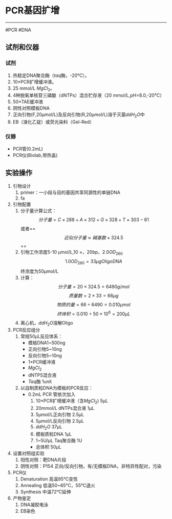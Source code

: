 # PCR基因扩增
---
#PCR #DNA 
## 试剂和仪器
### 试剂
1. 热稳定DNA聚合酶（*taq*酶，-20℃）。
2. 10×PCR扩增缓冲液。
3. 25 mmol/L $MgCl_2$。
4. 4种脱氧单核苷三磷酸（dNTPs）混合贮存液（20 mmol/L,pH=8.0,-20℃）
5. 50×TAE缓冲液
6. 阴性对照模板DNA
7. 正向引物(F,20μmol/L)及反向引物(R,20μmol/L)溶于灭菌$ddH_2O$中
8. EB（溴化乙锭）或荧光染料（Gel-Red）
### 仪器
- PCR管(0.2mL)
- PCR仪(Biolab,带热盖)

## 实验操作
1. 引物设计
	1. primer：一小段与目的基因共享同源性的单链DNA
	2. fa
2. 引物配置
	1. 分子量计算公式：$$分子量 =C\times288+A\times312+G\times328+T\times303-61 $$或者==$$近似分子量\approx 碱基数\times 324.5$$==
	2. 引物工作浓度5-10 μmol/L,10 ×，20bp，2.0$OD_{260}$ $$1.0 OD_{260}=33\mu g Oligo DNA$$ 终浓度为50μmol/L
	3. 计算：$$分子量=20\times 324.5=6490 g/mol$$ $$质量数=2\times33=66\mu g$$    $$物质的量=66{\div}6490=0.010μmol$$  $$终体积=0.010{\div}50×10^6=200μL$$
	4. 离心机，$ddH_2O$溶解Oligo
3. PCR反应组分
	1. 常规50μL反应体系：
		- 模板DNA1~500ng
		- 正向引物5~10ng
		- 反向引物5~10ng
		- 1×PCR缓冲液
		- $MgCl_2$
		- dNTPS混合液
		- *Taq*酶 1unit
	2. 以自制质粒DNA为模板的PCR反应：
		- 0.2mL PCR 管依次加入
			1. 10×PCR扩增缓冲液（含$MgCl_2$) 5μL
			2. 20mmol/L dNTPs混合液                1μL
			3. 5μmol/L正向引物                           2.5μL
			4. 5μmol/L反向引物                           2.5μL
			5. $ddH_2O$                                         37μL
			6. 模板质粒DNA                                 1μL
			7. 1~5U/μL Taq聚合酶                        1U
			-  总体积                                             50μL
4. 设置对照组实验
	1. 阳性对照：靶DNA片段
	2. 阴性对照：P154 正向/反向引物，有/无模板DNA，非特异性配对，污染
5. PCR仪
	1. Denaturation 高温95℃变性
	2. Annealing 低温50~65℃，55℃退火
	3. Synthesis 中温72℃延伸
6. 产物鉴定
	1. DNA凝胶电泳
	2. EB染色